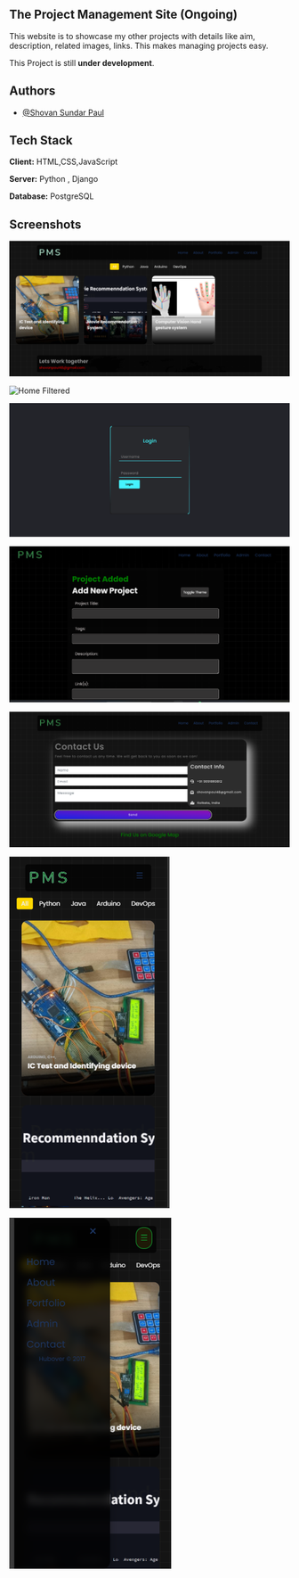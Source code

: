
## The Project Management Site (Ongoing)


This website is to showcase my other projects with details like aim, description, related images, links. This makes managing projects easy. 

This Project is still **under development**.






## Authors

- [@Shovan Sundar Paul ](https://github.com/shovanpaul48)



## Tech Stack

**Client:** HTML,CSS,JavaScript

**Server:** Python , Django

**Database:** PostgreSQL








## Screenshots

![Home](https://github.com/shovanpaul48/ProjectManagementSite-PMS/blob/main/Images_Projectmanger/home.png?raw=true)

![Home Filtered](https://github.com/shovanpaul48/ProjectManagementSite-PMS/blob/main/Images_Projectmanger/home_filter.png?raw=true)

![Login Page ](https://github.com/shovanpaul48/ProjectManagementSite-PMS/blob/main/Images_Projectmanger/login.png?raw=true)

![Add Project page](https://github.com/shovanpaul48/ProjectManagementSite-PMS/blob/main/Images_Projectmanger/add_project.png?raw=true)

![Contact Page](https://github.com/shovanpaul48/ProjectManagementSite-PMS/blob/main/Images_Projectmanger/contact.png?raw=true)

![Mobile home View ](https://github.com/shovanpaul48/ProjectManagementSite-PMS/blob/main/Images_Projectmanger/mobile_home.png?raw=true)

![Mobile Menu View](https://github.com/shovanpaul48/ProjectManagementSite-PMS/blob/main/Images_Projectmanger/mobile_menu.png?raw=true)

